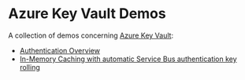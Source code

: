 # Azure Key Vault Demos
A collection of demos concerning [Azure Key Vault](https://docs.microsoft.com/en-us/azure/key-vault/key-vault-whatis):

- [Authentication Overview](https://github.com/tomkerkhove/demo-azure-key-vault-auth)
- [In-Memory Caching with automatic Service Bus authentication key rolling](https://github.com/tomkerkhove/demo-azure-key-vault-key-rotation)